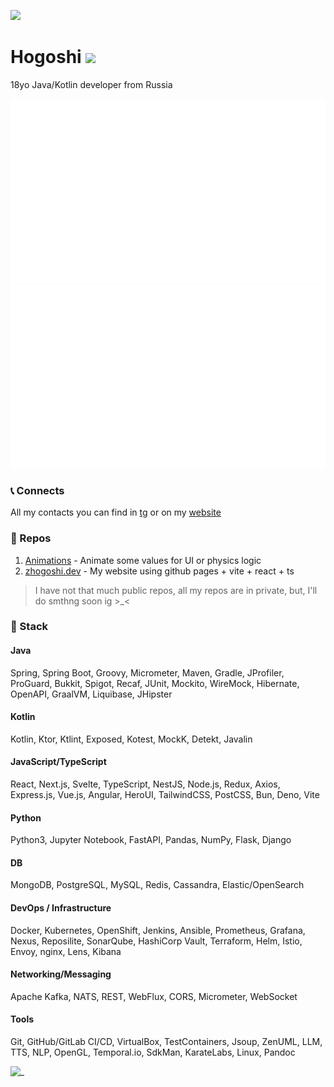 
![](https://github.com/user-attachments/assets/c5b65d84-b929-41ea-9f14-345fbd21c124)

# Hogoshi ![](https://profile-counter.glitch.me/zhogoshi/count.svg)
18yo Java/Kotlin developer from Russia

![](https://raw.githubusercontent.com/zhogoshi/github-stats-transparent/output/generated/overview.svg)
![](https://raw.githubusercontent.com/zhogoshi/github-stats-transparent/output/generated/languages.svg)

### 📞 Connects
All my contacts you can find in [tg](https://t.me/urner/8) or on my [website](https://hogoshi.dev/)

### 💎 Repos
1. [Animations](https://github.com/zhogoshi/animations) - Animate some values for UI or physics logic
2. [zhogoshi.dev](https://github.com/zhogoshi/hogoshi.dev) - My website using github pages + vite + react + ts

> I have not that much public repos, all my repos are in private, but, I'll do smthng soon ig >_<

### 🧠 Stack
#### Java
Spring, Spring Boot, Groovy, Micrometer, Maven, Gradle, JProfiler, ProGuard, Bukkit, Spigot, Recaf, JUnit, Mockito, WireMock, Hibernate, OpenAPI, GraalVM, Liquibase, JHipster
#### Kotlin
Kotlin, Ktor, Ktlint, Exposed, Kotest, MockK, Detekt, Javalin
#### JavaScript/TypeScript
React, Next.js, Svelte, TypeScript, NestJS, Node.js, Redux, Axios, Express.js, Vue.js, Angular, HeroUI, TailwindCSS, PostCSS, Bun, Deno, Vite
#### Python
Python3, Jupyter Notebook, FastAPI, Pandas, NumPy, Flask, Django
#### DB
MongoDB, PostgreSQL, MySQL, Redis, Cassandra, Elastic/OpenSearch
#### DevOps / Infrastructure
Docker, Kubernetes, OpenShift, Jenkins, Ansible, Prometheus, Grafana, Nexus, Reposilite, SonarQube, HashiCorp Vault, Terraform, Helm, Istio, Envoy, nginx, Lens, Kibana
#### Networking/Messaging
Apache Kafka, NATS, REST, WebFlux, CORS, Micrometer, WebSocket
#### Tools
Git, GitHub/GitLab CI/CD, VirtualBox, TestContainers, Jsoup, ZenUML, LLM, TTS, NLP, OpenGL, Temporal.io, SdkMan, KarateLabs, Linux, Pandoc

![_](https://github.com/user-attachments/assets/c7f35bbe-693c-48e6-95b6-f6cf6e3ea331)
